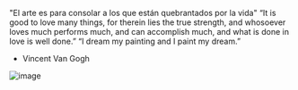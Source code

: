 "El arte es para consolar a los que están quebrantados por la vida"
“It is good to love many things, for therein lies the true strength, and whosoever loves much performs much, and can accomplish much, and what is done in love is well done.” “I dream my painting and I paint my dream.”

 - Vincent Van Gogh

![image](https://user-images.githubusercontent.com/88633211/139503074-d29dabe9-7e88-4f8f-89fc-240186b722b0.png)
